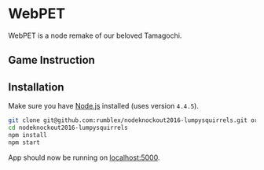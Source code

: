# WebPET

WebPET is a node remake of our beloved Tamagochi.

## Game Instruction



## Installation

Make sure you have [Node.js](http://nodejs.org/) installed (uses version `4.4.5`).

```sh
git clone git@github.com:rumblex/nodeknockout2016-lumpysquirrels.git or clone your own fork
cd nodeknockout2016-lumpysquirrels
npm install
npm start
```

App should now be running on [localhost:5000](http://localhost:5000/).
